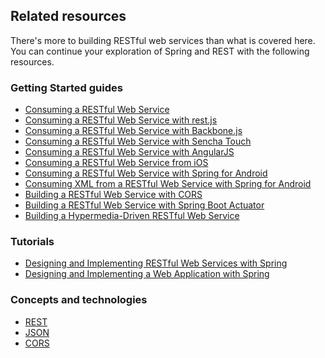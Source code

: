 ## Related resources

There's more to building RESTful web services than what is covered here. You can continue your exploration of Spring and REST with the following resources.

### Getting Started guides

* [Consuming a RESTful Web Service][gs-consuming-rest]
* [Consuming a RESTful Web Service with rest.js][gs-consuming-rest-restjs]
* [Consuming a RESTful Web Service with Backbone.js][gs-consuming-rest-backbone]
* [Consuming a RESTful Web Service with Sencha Touch][gs-consuming-rest-sencha]
* [Consuming a RESTful Web Service with AngularJS][gs-consuming-rest-angularjs]
* [Consuming a RESTful Web Service from iOS][gs-consuming-rest-ios]
* [Consuming a RESTful Web Service with Spring for Android][gs-consuming-rest-android]
* [Consuming XML from a RESTful Web Service with Spring for Android][gs-consuming-rest-xml-android]
* [Building a RESTful Web Service with CORS][gs-rest-service-cors]
* [Building a RESTful Web Service with Spring Boot Actuator][gs-actuator-service]
* [Building a Hypermedia-Driven RESTful Web Service][gs-rest-hateoas]

[gs-consuming-rest]: /guides/gs/consuming-rest/
[gs-consuming-rest-restjs]: /guides/gs/consuming-rest-restjs/
[gs-consuming-rest-backbone]: /guides/gs/consuming-rest-backbone/
[gs-consuming-rest-sencha]: /guides/gs/consuming-rest-sencha/
[gs-consuming-rest-angularjs]: /guides/gs/consuming-rest-angularjs/
[gs-consuming-rest-ios]: /guides/gs/consuming-rest-ios/
[gs-consuming-rest-android]: /guides/gs/consuming-rest-android/
[gs-consuming-rest-xml-android]: /guides/gs/consuming-rest-xml-android/
[gs-rest-service-cors]: /guides/gs/rest-service-cors/
[gs-actuator-service]: /guides/gs/actuator-service/
[gs-rest-hateoas]: /guides/gs/rest-hateoas/

### Tutorials

* [Designing and Implementing RESTful Web Services with Spring][tut-rest]
* [Designing and Implementing a Web Application with Spring][tut-web]

[tut-rest]: /guides/tutorials/rest
[tut-web]: /guides/tutorials/web

### Concepts and technologies

* [REST][u-rest]
* [JSON][u-json]
* [CORS][u-cors]

[u-rest]: /understanding/REST
[u-json]: /understanding/JSON
[u-cors]: /understanding/CORS
